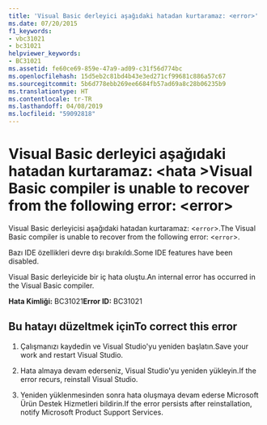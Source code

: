 ```yaml
---
title: 'Visual Basic derleyici aşağıdaki hatadan kurtaramaz: <error>'
ms.date: 07/20/2015
f1_keywords:
- vbc31021
- bc31021
helpviewer_keywords:
- BC31021
ms.assetid: fe60ce69-859e-47a9-ad09-c31f56d774bc
ms.openlocfilehash: 15d5eb2c81bd4b43e3ed271cf99681c886a57c67
ms.sourcegitcommit: 5b6d778ebb269ee6684fb57ad69a8c28b06235b9
ms.translationtype: HT
ms.contentlocale: tr-TR
ms.lasthandoff: 04/08/2019
ms.locfileid: "59092818"
---
```

# <a name="visual-basic-compiler-is-unable-to-recover-from-the-following-error-error"></a><span data-ttu-id="85f12-102">Visual Basic derleyici aşağıdaki hatadan kurtaramaz: \<hata ></span><span class="sxs-lookup"><span data-stu-id="85f12-102">Visual Basic compiler is unable to recover from the following error: \<error></span></span>
<span data-ttu-id="85f12-103">Visual Basic derleyicisi aşağıdaki hatadan kurtaramaz: <`error`>.</span><span class="sxs-lookup"><span data-stu-id="85f12-103">The Visual Basic compiler is unable to recover from the following error: <`error`>.</span></span>  
  
 <span data-ttu-id="85f12-104">Bazı IDE özellikleri devre dışı bırakıldı.</span><span class="sxs-lookup"><span data-stu-id="85f12-104">Some IDE features have been disabled.</span></span>  
  
 <span data-ttu-id="85f12-105">Visual Basic derleyicide bir iç hata oluştu.</span><span class="sxs-lookup"><span data-stu-id="85f12-105">An internal error has occurred in the Visual Basic compiler.</span></span>  
  
 <span data-ttu-id="85f12-106">**Hata Kimliği:** BC31021</span><span class="sxs-lookup"><span data-stu-id="85f12-106">**Error ID:** BC31021</span></span>  
  
## <a name="to-correct-this-error"></a><span data-ttu-id="85f12-107">Bu hatayı düzeltmek için</span><span class="sxs-lookup"><span data-stu-id="85f12-107">To correct this error</span></span>  
  
1.  <span data-ttu-id="85f12-108">Çalışmanızı kaydedin ve Visual Studio'yu yeniden başlatın.</span><span class="sxs-lookup"><span data-stu-id="85f12-108">Save your work and restart Visual Studio.</span></span>  
  
2.  <span data-ttu-id="85f12-109">Hata almaya devam ederseniz, Visual Studio'yu yeniden yükleyin.</span><span class="sxs-lookup"><span data-stu-id="85f12-109">If the error recurs, reinstall Visual Studio.</span></span>  
  
3.  <span data-ttu-id="85f12-110">Yeniden yüklenmesinden sonra hata oluşmaya devam ederse Microsoft Ürün Destek Hizmetleri bildirin.</span><span class="sxs-lookup"><span data-stu-id="85f12-110">If the error persists after reinstallation, notify Microsoft Product Support Services.</span></span>  
